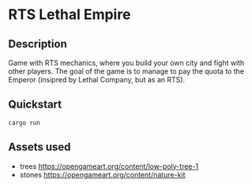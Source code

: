 # RTS Lethal Empire

## Description

Game with RTS mechanics, where you build your own city and fight with other
players. The goal of the game is to manage to pay the quota to the Emperor
(insipred by Lethal Company, but as an RTS).

## Quickstart

```console
cargo run
```

## Assets used

- trees https://opengameart.org/content/low-poly-tree-1
- stones https://opengameart.org/content/nature-kit
